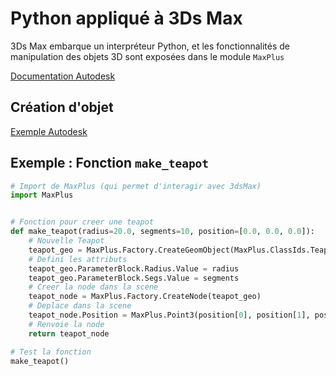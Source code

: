 # Python appliqué à 3Ds Max

3Ds Max embarque un interpréteur Python, et les fonctionnalités de manipulation des objets 3D sont exposées dans
le module `MaxPlus`

[Documentation Autodesk](http://docs.autodesk.com/3DSMAX/16/ENU/3ds-Max-Python-API-Documentation/index.html)

## Création d'objet

[Exemple Autodesk](http://docs.autodesk.com/3DSMAX/16/ENU/3ds-Max-Python-API-Documentation/index.html)

## Exemple : Fonction `make_teapot`

```Python
# Import de MaxPlus (qui permet d'interagir avec 3dsMax)
import MaxPlus


# Fonction pour creer une teapot
def make_teapot(radius=20.0, segments=10, position=[0.0, 0.0, 0.0]):
    # Nouvelle Teapot
    teapot_geo = MaxPlus.Factory.CreateGeomObject(MaxPlus.ClassIds.Teapot)
    # Defini les attributs
    teapot_geo.ParameterBlock.Radius.Value = radius
    teapot_geo.ParameterBlock.Segs.Value = segments
    # Creer la node dans la scene
    teapot_node = MaxPlus.Factory.CreateNode(teapot_geo)
    # Deplace dans la scene
    teapot_node.Position = MaxPlus.Point3(position[0], position[1], position[2])
    # Renvoie la node
    return teapot_node

# Test la fonction
make_teapot()
```
